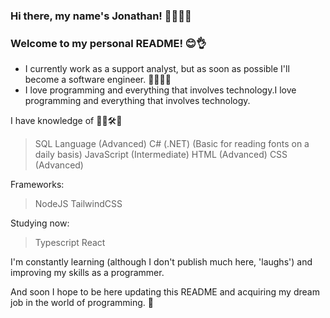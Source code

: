 ### Hi there, my name's Jonathan! 👋🙇🏻‍♂️

### Welcome to my personal README! 😊👌

- I currently work as a support analyst, but as soon as possible I'll become a software engineer. 🧑🏻‍💻✅
- I love programming and everything that involves technology.I love programming and everything that involves technology.

I have knowledge of 📝😁🛠️💭
> SQL Language (Advanced) 
> C# (.NET) (Basic for reading fonts on a daily basis)
> JavaScript (Intermediate)
> HTML (Advanced)
> CSS (Advanced)

Frameworks:
> NodeJS
> TailwindCSS

Studying now: 
> Typescript
> React

I'm constantly learning (although I don't publish much here, 'laughs') and improving my skills as a programmer.

And soon I hope to be here updating this README and acquiring my dream job in the world of programming. 💫
